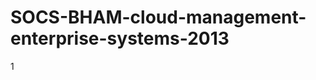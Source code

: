 SOCS-BHAM-cloud-management-enterprise-systems-2013
==================================================
1
